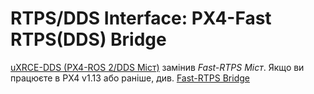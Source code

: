# RTPS/DDS Interface: PX4-Fast RTPS(DDS) Bridge

<Badge type="error" text="Discontinued" />

[uXRCE-DDS (PX4-ROS 2/DDS Міст)](../middleware/uxrce_dds.md) замінив _Fast-RTPS Міст_. Якщо ви працюєте в PX4 v1.13 або раніше, див. [Fast-RTPS Bridge](https://docs.px4.io/v1.13/en/middleware/micrortps.html#rtps-dds-interface-px4-fast-rtps-dds-bridge)
